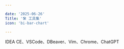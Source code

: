 ```yaml
---

date: '2025-06-26'
Title: '🛠️ 工具集'
icon: 'bi-bar-chart'

---
```


IDEA CE、VSCode、DBeaver、Vim、Chrome、ChatGPT
